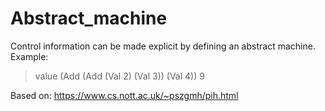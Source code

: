 # Abstract_machine
Control information can be made explicit by defining an abstract machine.
Example:
> value (Add (Add (Val 2) (Val 3)) (Val 4))
>  9

Based on: https://www.cs.nott.ac.uk/~pszgmh/pih.html
